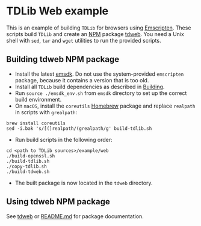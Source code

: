 # TDLib Web example

This is an example of building `TDLib` for browsers using [Emscripten](https://github.com/kripken/emscripten).
These scripts build `TDLib` and create an [NPM](https://www.npmjs.com/) package [tdweb](https://www.npmjs.com/package/tdweb).
You need a Unix shell with `sed`, `tar` and `wget` utilities to run the provided scripts.

## Building tdweb NPM package

* Install the latest [emsdk](https://kripken.github.io/emscripten-site/docs/getting_started/downloads.html). Do not use the system-provided `emscripten` package, because it contains a version that is too old.
* Install all `TDLib` build dependencies as described in [Building](https://github.com/tdlib/td#building).
* Run `source ./emsdk_env.sh` from `emsdk` directory to set up the correct build environment.
* On `macOS`, install the `coreutils` [Homebrew](https://brew.sh) package and replace `realpath` in scripts with `grealpath`:
```
brew install coreutils
sed -i.bak 's/[(]realpath/(grealpath/g' build-tdlib.sh
```
* Run build scripts in the following order:
```
cd <path to TDLib sources>/example/web
./build-openssl.sh
./build-tdlib.sh
./copy-tdlib.sh
./build-tdweb.sh
```
* The built package is now located in the `tdweb` directory.

## Using tdweb NPM package

See [tdweb](https://www.npmjs.com/package/tdweb) or [README.md](https://github.com/tdlib/td/tree/master/example/web/tdweb/README.md) for package documentation.
